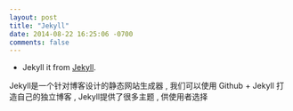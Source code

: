 ```yaml
---
layout: post
title: "Jekyll"
date: 2014-08-22 16:25:06 -0700
comments: false
---
```


* Jekyll it from [Jekyll](http://jekyllbootstrap.com/).

Jekyll是一个针对博客设计的静态网站生成器 , 我们可以使用 Github + Jekyll 打造自己的独立博客 , Jekyll提供了很多主题 , 供使用者选择 
